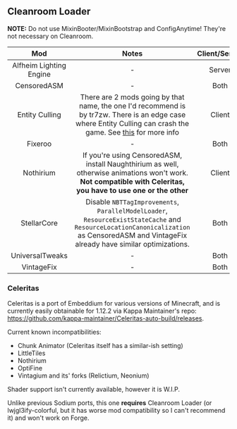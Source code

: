## Cleanroom Loader

**NOTE:** Do not use MixinBooter/MixinBootstrap and ConfigAnytime! They're not necessary on Cleanroom.

| Mod | Notes | Client/Server |
|:---:|:---:|:---:|
| Alfheim Lighting Engine | - | Server |
| CensoredASM | - | Both |
| Entity Culling | There are 2 mods going by that name, the one I'd recommend is by tr7zw. There is an edge case where Entity Culling can crash the game. See [this](https://github.com/CaffeineMC/sodium/issues/2985) for more info | Client |
| Fixeroo | - | Both |
| Nothirium | If you're using CensoredASM, install Naughthirium as well, otherwise animations won't work. **Not compatible with Celeritas, you have to use one or the other** | Client |
| StellarCore | Disable `NBTTagImprovements`, `ParallelModelLoader`, `ResourceExistStateCache` and `ResourceLocationCanonicalization` as CensoredASM and VintageFix already have similar optimizations. | Both |
| UniversalTweaks | - | Both |
| VintageFix | - | Both |

### Celeritas

Celeritas is a port of Embeddium for various versions of Minecraft, and is currently easily obtainable for 1.12.2 via Kappa Maintainer's repo: https://github.com/kappa-maintainer/Celeritas-auto-build/releases.

Current known incompatibilities:
- Chunk Animator (Celeritas itself has a similar-ish setting)
- LittleTiles
- Nothirium
- OptiFine
- Vintagium and its' forks (Relictium, Neonium)

Shader support isn't currently available, however it is W.I.P.

Unlike previous Sodium ports, this one **requires** Cleanroom Loader (or lwjgl3ify-colorful, but it has worse mod compatibility so I can't recommend it) and won't work on Forge.
